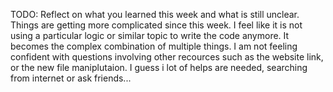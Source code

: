 TODO: Reflect on what you learned this week and what is still unclear.
Things are getting more complicated since this week. I feel like it is not using a particular logic or similar topic to write the code anymore. It becomes the complex combination of multiple things. I am not feeling confident with questions involving other recources such as the website link, or the new file maniplutaion. I guess i lot of helps are needed, searching from internet or ask friends...
